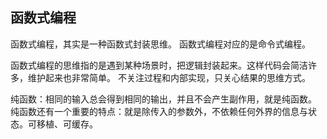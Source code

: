 ## 函数式编程

函数式编程，其实是一种函数式封装思维。
函数式编程对应的是命令式编程。

函数式编程的思维指的是遇到某种场景时，把逻辑封装起来。这样代码会简洁许多，维护起来也非常简单。
不关注过程和内部实现，只关心结果的思维方式。

纯函数：相同的输入总会得到相同的输出，并且不会产生副作用，就是纯函数。
纯函数还有一个重要的特点：就是除传入的参数外，不依赖任何外界的信息与状态。可移植、可缓存。